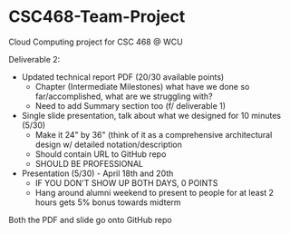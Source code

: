 # CSC468-Team-Project
Cloud Computing project for CSC 468 @ WCU

Deliverable 2:
- Updated technical report PDF (20/30 available points)
   - Chapter (Intermediate Milestones) what have we done so far/accomplished, what are we struggling with?
   - Need to add Summary section too (f/ deliverable 1)
- Single slide presentation, talk about what we designed for 10 minutes (5/30)
   - Make it 24" by 36" (think of it as a comprehensive architectural design w/ detailed notation/description
   - Should contain URL to GitHub repo
   - SHOULD BE PROFESSIONAL
- Presentation (5/30) - April 18th and 20th
   - IF YOU DON'T SHOW UP BOTH DAYS, 0 POINTS
   - Hang around alumni weekend to present to people for at least 2 hours gets 5% bonus towards midterm

Both the PDF and slide go onto GitHub repo
